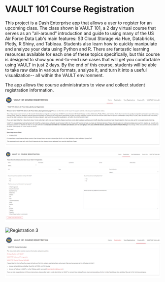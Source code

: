 # VAULT 101 Course Registration

This project is a Dash Enterprise app that allows a user to register for an upcoming class.  The class shown is VAULT 101, a 2 day virtual course that serves as an "all-around" introduction and guide to using many of the US Air Force Data Lab's main features: S3 Cloud Storage via Hue, Databricks, Plotly, R Shiny, and Tableau. Students also learn how to quickly manipulate and analyze your data using Python and R.  There are fantastic learning resources available for each one of these topics specifically, but this course is designed to show you end-to-end use cases that will get you comfortable using VAULT in just 2 days. By the end of this course, students will be able to take raw data in various formats, analyze it, and turn it into a useful visualization-- all within the VAULT environment.

The app allows the course administrators to view and collect student registration information.

![Registration 1](https://github.com/antonyebrown/VAULT_Registration/blob/main/vaultreg1.PNG)

![Registration 2](https://github.com/antonyebrown/VAULT_Registration/blob/main/vaultreg2.PNG)

![Registration 3](hhttps://github.com/antonyebrown/VAULT_Registration/blob/main/vaultreg3.PNG)

![Registration 4](https://github.com/antonyebrown/VAULT_Registration/blob/main/vaultreg4.PNG)
